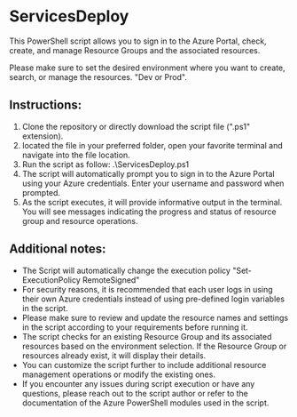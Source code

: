 # ServicesDeploy

This PowerShell script allows you to sign in to the Azure Portal, check, create, and manage Resource Groups and the associated resources.

Please make sure to set the desired environment where you want to create, search, or manage the resources. "Dev or Prod".

## Instructions:
1. Clone the repository or directly download the script file (".ps1" extension).
2. located the file in your preferred folder, open your favorite terminal and navigate into the file location.
3. Run the script as follow:  .\ServicesDeploy.ps1
4. The script will automatically prompt you to sign in to the Azure Portal using your Azure credentials. Enter your username and password when prompted.
6. As the script executes, it will provide informative output in the terminal. You will see messages indicating the progress and status of resource group and resource operations.

## Additional notes:
* The Script will automatically change the execution policy "Set-ExecutionPolicy RemoteSigned"
* For security reasons, it is recommended that each user logs in using their own Azure credentials instead of using pre-defined login variables in the script.
* Please make sure to review and update the resource names and settings in the script according to your requirements before running it.
* The script checks for an existing Resource Group and its associated resources based on the environment selection. If the Resource Group or resources already exist, it will display their details.
* You can customize the script further to include additional resource management operations or modify the existing ones.
* If you encounter any issues during script execution or have any questions, please reach out to the script author or refer to the documentation of the Azure PowerShell modules used in the script.
